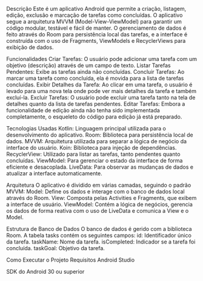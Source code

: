 Descrição
Este é um aplicativo Android que permite a criação, listagem, edição, exclusão e marcação de tarefas como concluídas. O aplicativo segue a arquitetura MVVM (Model-View-ViewModel) para garantir um código modular, testável e fácil de manter. O gerenciamento de dados é feito através do Room para persistência local das tarefas, e a interface é construída com o uso de Fragments, ViewModels e RecyclerViews para exibição de dados.


Funcionalidades
Criar Tarefas: O usuário pode adicionar uma tarefa com um objetivo (descrição) através de um campo de texto.
Listar Tarefas Pendentes: Exibe as tarefas ainda não concluídas.
Concluir Tarefas: Ao marcar uma tarefa como concluída, ela é movida para a lista de tarefas concluídas.
Exibir Detalhes da Tarefa: Ao clicar em uma tarefa, o usuário é levado para uma nova tela onde pode ver mais detalhes da tarefa e também excluí-la.
Excluir Tarefas: O usuário pode excluir uma tarefa tanto na tela de detalhes quanto da lista de tarefas pendentes.
Editar Tarefas: Embora a funcionalidade de edição ainda não tenha sido implementada completamente, o esqueleto do código para edição já está preparado.


Tecnologias Usadas
Kotlin: Linguagem principal utilizada para o desenvolvimento do aplicativo.
Room: Biblioteca para persistência local de dados.
MVVM: Arquitetura utilizada para separar a lógica de negócio da interface do usuário.
Koin: Biblioteca para injeção de dependências.
RecyclerView: Utilizado para listar as tarefas, tanto pendentes quanto concluídas.
ViewModel: Para gerenciar o estado da interface de forma eficiente e desacoplada.
LiveData: Para observar as mudanças de dados e atualizar a interface automaticamente.


Arquitetura
O aplicativo é dividido em várias camadas, seguindo o padrão MVVM:
Model: Define os dados e interage com o banco de dados local através do Room.
View: Composta pelas Activities e Fragments, que exibem a interface de usuário.
ViewModel: Contém a lógica de negócios, gerencia os dados de forma reativa com o uso de LiveData e comunica a View e o Model.


Estrutura de Banco de Dados
O banco de dados é gerido com a biblioteca Room. A tabela tasks contém os seguintes campos:
id: Identificador único da tarefa.
taskName: Nome da tarefa.
isCompleted: Indicador se a tarefa foi concluída.
taskGoal: Objetivo da tarefa.


Como Executar o Projeto
Requisitos
Android Studio

SDK do Android 30 ou superior
